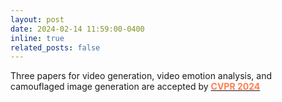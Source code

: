 ```yaml
---
layout: post
date: 2024-02-14 11:59:00-0400
inline: true
related_posts: false
---
```

Three papers for video generation, video emotion analysis, and camouflaged image generation are accepted by [<b><font color=coral>CVPR 2024</font></b>](https://cvpr.thecvf.com/Conferences/2024)
